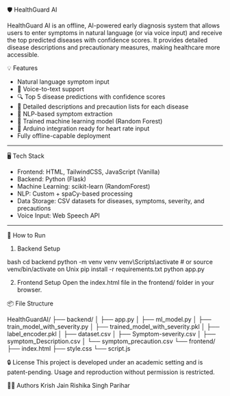 🛡️ HealthGuard AI

HealthGuard AI is an offline, AI-powered early diagnosis system that allows users to enter symptoms in natural language (or via voice input) and receive the top predicted diseases with confidence scores. It provides detailed disease descriptions and precautionary measures, making healthcare more accessible.

💡 Features

- Natural language symptom input
- 🎤 Voice-to-text support
- 🔍 Top 5 disease predictions with confidence scores
- 📄 Detailed descriptions and precaution lists for each disease
- 🎯 NLP-based symptom extraction
- 🧠 Trained machine learning model (Random Forest)
- 🧪 Arduino integration ready for heart rate input
- Fully offline-capable deployment

---

🖥️ Tech Stack

- Frontend: HTML, TailwindCSS, JavaScript (Vanilla)
- Backend: Python (Flask)
- Machine Learning: scikit-learn (RandomForest)
- NLP: Custom + spaCy-based processing
- Data Storage: CSV datasets for diseases, symptoms, severity, and precautions
- Voice Input: Web Speech API

---

🚀 How to Run

1. Backend Setup

bash
cd backend
python -m venv venv
venv\Scripts\activate  # or source venv/bin/activate on Unix
pip install -r requirements.txt
python app.py

2. Frontend Setup
Open the index.html file in the frontend/ folder in your browser.

📦 File Structure

HealthGuardAI/
├── backend/
│   ├── app.py
│   ├── ml_model.py
│   ├── train_model_with_severity.py
│   ├── trained_model_with_severity.pkl
│   ├── label_encoder.pkl
│   ├── dataset.csv
│   ├── Symptom-severity.csv
│   ├── symptom_Description.csv
│   └── symptom_precaution.csv
└── frontend/
    ├── index.html
    ├── style.css
    └── script.js

🔒 License
This project is developed under an academic setting and is patent-pending. Usage and reproduction without permission is restricted.

👨‍⚕️ Authors
Krish Jain
Rishika Singh Parihar
